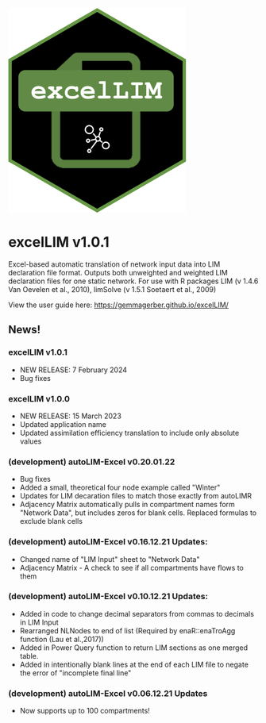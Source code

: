 ![logo](docs/images/excelLIMlogo.png)

# excelLIM v1.0.1

Excel-based automatic translation of network input data into LIM declaration file format. 
Outputs both unweighted and weighted LIM declaration files for one static network.
For use with R packages LIM (v 1.4.6 Van Oevelen et al., 2010), limSolve (v 1.5.1 Soetaert et al., 2009)

View the user guide here: https://gemmagerber.github.io/excelLIM/

## News!

### excelLIM v1.0.1
- NEW RELEASE: 7 February 2024
- Bug fixes

### excelLIM v1.0.0
- NEW RELEASE: 15 March 2023
- Updated application name
- Updated assimilation efficiency translation to include only absolute values

### (development) autoLIM-Excel v0.20.01.22
- Bug fixes
- Added a small, theoretical four node example called "Winter"
- Updates for LIM decaration files to match those exactly from autoLIMR
- Adjacency Matrix automatically pulls in compartment names form "Network Data", but includes zeros for blank cells. Replaced formulas to exclude blank cells

### (development) autoLIM-Excel v0.16.12.21 Updates:
- Changed name of "LIM Input" sheet to "Network Data"
- Adjacency Matrix - A check to see if all compartments have flows to them 

### (development) autoLIM-Excel v0.10.12.21 Updates:
- Added in code to change decimal separators from commas to decimals in LIM Input
- Rearranged NLNodes to end of list (Required by enaR::enaTroAgg function (Lau et al.,2017))
- Added in Power Query function to return LIM sections as one merged table.
- Added in intentionally blank lines at the end of each LIM file to negate the error of "incomplete final line"

### (development) autoLIM-Excel v0.06.12.21 Updates
- Now supports up to 100 compartments!
